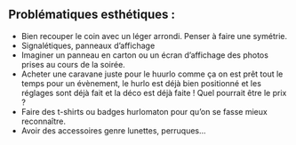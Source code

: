 ## Problématiques esthétiques :

-	Bien recouper le coin avec un léger arrondi. Penser à faire une symétrie.
-	Signalétiques, panneaux d’affichage
-	Imaginer un panneau en carton ou un écran d’affichage des photos prises au cours de la soirée.
-	Acheter une caravane juste pour le huurlo comme ça on est prêt tout le temps pour un évènement, le hurlo est déjà bien positionné et les réglages sont déjà fait et la déco est déjà faite ! Quel pourrait être le prix ?
-	Faire des t-shirts ou badges hurlomaton pour qu’on se fasse mieux reconnaître.
-	Avoir des accessoires genre lunettes, perruques...
